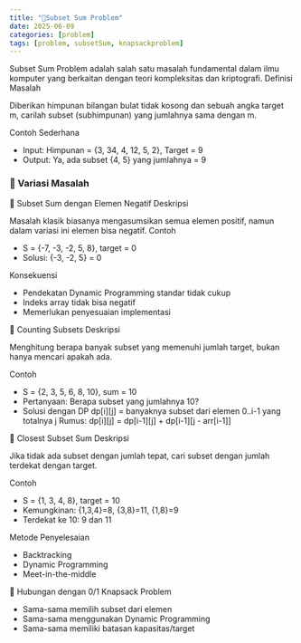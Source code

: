 ```yaml
---
title: "🔢Subset Sum Problem"
date: 2025-06-09
categories: [problem]
tags: [problem, subsetSum, knapsackproblem]
---
```


Subset Sum Problem adalah salah satu masalah fundamental dalam ilmu komputer yang berkaitan dengan teori kompleksitas dan kriptografi.
Definisi Masalah

Diberikan himpunan bilangan bulat tidak kosong dan sebuah angka target m, carilah subset (subhimpunan) yang jumlahnya sama dengan m.

Contoh Sederhana
- Input: Himpunan = {3, 34, 4, 12, 5, 2}, Target = 9
- Output: Ya, ada subset {4, 5} yang jumlahnya = 9

### 🔄 Variasi Masalah
🔢 Subset Sum dengan Elemen Negatif
Deskripsi

Masalah klasik biasanya mengasumsikan semua elemen positif, namun dalam variasi ini elemen bisa negatif.
Contoh

- S = {-7, -3, -2, 5, 8}, target = 0
- Solusi: {-3, -2, 5} = 0

Konsekuensi

- Pendekatan Dynamic Programming standar tidak cukup
- Indeks array tidak bisa negatif
- Memerlukan penyesuaian implementasi

🧮 Counting Subsets
Deskripsi

Menghitung berapa banyak subset yang memenuhi jumlah target, bukan hanya mencari apakah ada.

Contoh
- S = {2, 3, 5, 6, 8, 10}, sum = 10
- Pertanyaan: Berapa subset yang jumlahnya 10?
- Solusi dengan DP
dp[i][j] = banyaknya subset dari elemen 0..i-1 yang totalnya j
Rumus: dp[i][j] = dp[i-1][j] + dp[i-1][j - arr[i-1]]

🎯 Closest Subset Sum
Deskripsi

Jika tidak ada subset dengan jumlah tepat, cari subset dengan jumlah terdekat dengan target.

Contoh

- S = {1, 3, 4, 8}, target = 10
- Kemungkinan: {1,3,4}=8, {3,8}=11, {1,8}=9
- Terdekat ke 10: 9 dan 11

Metode Penyelesaian
- Backtracking
- Dynamic Programming
- Meet-in-the-middle

🎒 Hubungan dengan 0/1 Knapsack Problem

- Sama-sama memilih subset dari elemen
- Sama-sama menggunakan Dynamic Programming
- Sama-sama memiliki batasan kapasitas/target